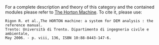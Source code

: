 For a complete description and theory of this category and the contained modules please refer to [The Horton Machine](http://www.ing.unitn.it/dica/tools/download/Quaderni/Horton%20manual.pdf).
To cite it, please use:
```
Rigon R. et al.,The HORTON machine: a system for DEM analysis : the reference manual. 
Trento: Università di Trento. Dipartimento di ingegneria civile e ambientale, 
May 2006. - p. viii, 136, ISBN 10:88-8443-147-6.
```